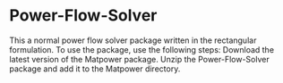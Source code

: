 # Power-Flow-Solver
This a normal power flow solver package written in the rectangular formulation.
To use the package, use the following steps:
Download the latest version of the Matpower package.
Unzip the Power-Flow-Solver package and add it to the Matpower directory. 
